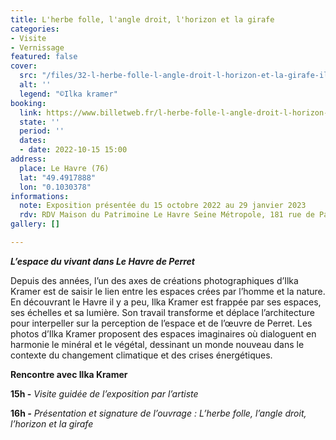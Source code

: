 ```yaml
---
title: L'herbe folle, l'angle droit, l'horizon et la girafe
categories:
- Visite
- Vernissage
featured: false
cover:
  src: "/files/32-l-herbe-folle-l-angle-droit-l-horizon-et-la-girafe-ilka-kramer.jpg"
  alt: ''
  legend: "©Ilka kramer"
booking:
  link: https://www.billetweb.fr/l-herbe-folle-l-angle-droit-l-horizon-et-la-girafe
  state: ''
  period: ''
  dates:
  - date: 2022-10-15 15:00
address:
  place: Le Havre (76)
  lat: "49.4917888"
  lon: "0.1030378"
informations:
  note: Exposition présentée du 15 octobre 2022 au 29 janvier 2023
  rdv: RDV Maison du Patrimoine Le Havre Seine Métropole, 181 rue de Paris
gallery: []

---
```

**_L’espace du vivant dans Le Havre de Perret_**

Depuis des années, l’un des axes de créations photographiques d’Ilka Kramer est de saisir le lien entre les espaces crées par l’homme et la nature. En découvrant le Havre il y a peu, Ilka Kramer est frappée par ses espaces, ses échelles et sa lumière. Son travail transforme et déplace l’architecture pour interpeller sur la perception de l’espace et de l’œuvre de Perret. Les photos d’Ilka Kramer proposent des espaces imaginaires où dialoguent en harmonie le minéral et le végétal, dessinant un monde nouveau dans le contexte du changement climatique et des crises énergétiques.

**Rencontre avec Ilka Kramer**

**15h -** _Visite guidée de l’exposition par l’artiste_

**16h _-_** _Présentation et signature de l’ouvrage : L’herbe folle, l’angle droit, l’horizon et la girafe_